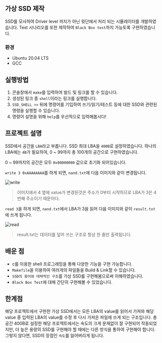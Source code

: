 ## 가상 SSD 제작
SSD를 모사하여 Driver level 까지가 아닌 윗단에서 처리 되는 시뮬레이터를 개발하였습니다. Test 시나리오를 또한 제작하여 `Black Box test`까지 가능토록 구현하였습니다.

### 환경 
- Ubuntu 20.04 LTS
- GCC

## 실행방법
1. 콘솔창에서 `make`를 입력하여 빌드 및 링크를 할 수 있습니다.
2. 생성된 링크 중 `shell`이라는 링크를 실행합니다.
3. `SSD_SHELL >>` 뒤에 명령어를 기입하여 쓰기/읽기/테스트 등에 대한 SSD와 관련된 명령을 실행할 수 있습니다.
4. 명령어 설명을 위해 `help`를 우선적으로 입력해봅시다!

## 프로젝트 설명
SSD에서 공간을 `LBA`라고 부릅니다. SSD 최대 LBA을 `400B`로 설정하였습니다. 하나의 LBA에는 `4B`가 필요하여, 0 ~ 99까지 총 100개의 공간으로 구현하였습니다. 

0 ~ 99까지의 공간은 모두 `0x00000000` 값으로 초기화 되어있습니다. 

`write 3 0xAAAAAAAA`를 하게 되면, `nand.txt`에 다음 이미지와 같이 변경됩니다. 

![write](https://user-images.githubusercontent.com/99601412/161393739-46bfd42b-4137-4978-be5a-af12be4ad8aa.png)

> 이미지에서 4 옆에 value가 변경된것은 주소가 0부터 시작하므로 LBA가 3은 4번째 주소이기 때문이다.

`read 3`을 하게 되면, `nand.txt`에서 LBA가 3을 읽어 다음 이미지와 같이 `result.txt`에 쓰게 됩니다. 

![read](https://user-images.githubusercontent.com/99601412/161393872-d6d5d415-83b7-4ec8-b6b8-e0048c79a731.png)

> result.txt는 데이터를 덮어 쓰는 구조로 항상 한 줄만 출력됩니다.

## 배운 점
- c를 이용한 shell 프로그래밍을 통해 다양한 기능을 구현 가능합니다.
- `Makefile`을 이용하여 여러개의 파일들을 Build & Link할 수 있습니다.
- `SSD의 용어와 대략적인 구조`를 가상 SSD를 구현해봄으로써 이해하였습니다.
- `Black Box Test`에 대해 간단히 구현해볼 수 있었습니다.
## 한계점
해당 프로젝트에서 구현한 가상 SSD에서는 모든 LBA의 value를 읽어서 가져와 해당 value 중 입력된 LBA의 value를 수정 후 다시 가져온 파일에 쓰게 되는 구조입니다. 
총 공간 400B로 설정한 해당 프로젝트에서는 속도의 크게 문제없이 잘 구현되어 작동되었지만, 더 높은 용량의 SSD를 구현해야 할 때에는 다른 방식을 통하여 구현해야 합니다.
그렇지 않다면, SSD의 장점인 `속도`를 잃어버리게 됩니다.
